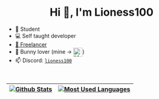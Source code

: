 <h1 align="center">Hi 👋, I'm Lioness100</h1>

- 📝 Student
- 💻 Self taught developer
- [💼 Freelancer](https://www.fiverr.com/lioness_100)
- 🐰 Bunny lover (mine -> <img align="center"
  src="https://cdn.discordapp.com/emojis/748485508912644106.gif" alt="My bunny"
  height="24" width="24">)
- 📫 Discord: [`lioness100`](https://discord.com/users/381490382183333899)

<br />

| <a href="https://github.com/anuraghazra/github-readme-stats"><img align="center" src="https://github-readme-stats-peach-eight-98.vercel.app/api?username=Lioness100&count_private=true&show_icons=true&hide_border=true&hide_title=true" alt="Github Stats" /></a> | <a href="https://github.com/anuraghazra/github-readme-stats"><img align="center" src="https://github-readme-stats-peach-eight-98.vercel.app/api/top-langs/?username=Lioness100&layout=compact&hide_border=true" alt="Most Used Languages" /></a> |
| --------------------------------------------------------------------------------------------------------------------------------------------------------------------------------------------------------------------------------------------------- | --------------------------------------------------------------------------------------------------------------------------------------------------------------------------------------------------------------------------------- |
